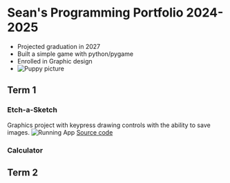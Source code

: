 # Sean's Programming Portfolio 2024-2025
* Projected graduation in 2027
* Built a simple game with python/pygame
* Enrolled in Graphic design
* ![Puppy picture](https://media.4-paws.org/f/3/9/1/f39115c5c798651f95141c37b692f76b669af761/VIER%20PFOTEN_2019-03-15_001-2886x1999-1920x1330.webp)
## Term 1
### Etch-a-Sketch
Graphics project with keypress drawing controls with the ability to save images.
![Running App]()
[Source code]()
### Calculator


## Term 2

